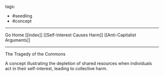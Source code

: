 tags:
- #seedling 
- #concept
---

Go Home [[index]]
[[Self-Interest Causes Harm]]
[[Anti-Capitalist Arguments]]

---

The Tragedy of the Commons

A concept illustrating the depletion of shared resources when individuals act in their self-interest, leading to collective harm.